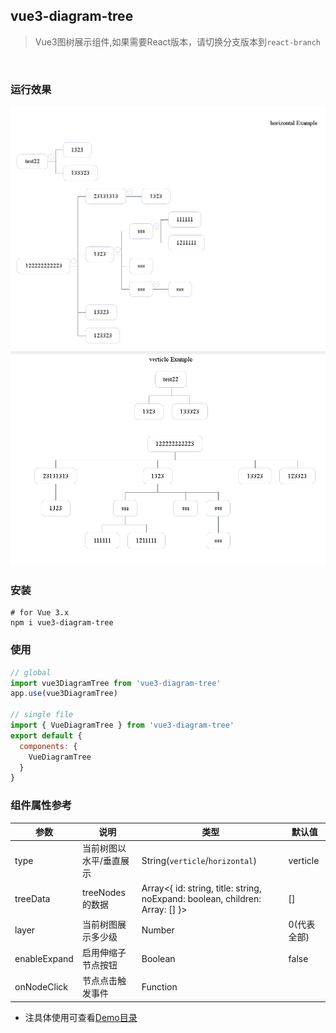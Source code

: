 ## vue3-diagram-tree
> Vue3图树展示组件,如果需要React版本，请切换分支版本到```react-branch```

<br/>

### 运行效果
![垂直树Demo](./resource/verticle.png)
![水平树Demo](./resource/horizonal.png)

### 安装 
```shell
# for Vue 3.x
npm i vue3-diagram-tree
```

### 使用
```js
// global
import vue3DiagramTree from 'vue3-diagram-tree'
app.use(vue3DiagramTree)

// single file
import { VueDiagramTree } from 'vue3-diagram-tree'
export default {
  components: {
    VueDiagramTree
  }
}
```

### 组件属性参考
|参数               |   说明                     |类型                                 | 默认值   |
|----               |   -------                  |------                               | ----     |
|type               |  当前树图以水平/垂直展示   | String(``verticle``/``horizontal``) | verticle |
|treeData           |  treeNodes的数据           | Array<{ id: string, title: string, noExpand: boolean, children: Array: [] }> | [] |verticle |
|layer               |  当前树图展示多少级    | Number | 0(代表全部) |
|enableExpand        |  启用伸缩子节点按钮    | Boolean | false |
|onNodeClick          |  节点点击触发事件      | Function   |

* 注具体使用可查看[Demo目录](https://github.com/JunhoChan/vue3-diagram-tree/blob/main/demo/main.tsx)
